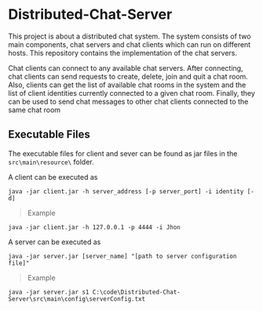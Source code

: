 # Distributed-Chat-Server

This project is about a distributed chat system. The system consists of two main components, chat servers and chat clients which can run on different hosts. This repository contains the implementation of the chat servers. 

Chat clients can connect to any available chat servers. After connecting, chat clients can  send requests to create, delete, join and quit a chat room. Also, clients can get the list of available chat rooms in the system and the list of client identities currently connected to a given chat room. Finally, they can be used to send chat messages to other chat clients connected to the same chat room

## Executable Files

The executable files for client and sever can be found as jar files in the ```src\main\resource\``` folder.

A client can be executed as
```
java -jar client.jar -h server_address [-p server_port] -i identity [-d]
```
> Example
```
java -jar client.jar -h 127.0.0.1 -p 4444 -i Jhon
```
A server can be executed as
```
java -jar server.jar [server_name] "[path to server configuration file]"
```
> Example
```
java -jar server.jar s1 C:\code\Distributed-Chat-Server\src\main\config\serverConfig.txt
```
